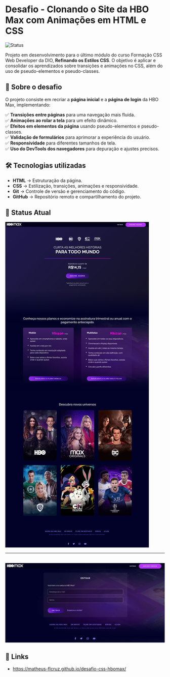 # Desafio - Clonando o Site da HBO Max com Animações em HTML e CSS

![Status](https://img.shields.io/badge/STATUS-FINALIZADO-brightgreen?style=flat&labelColor=555555&color=2ecc71)

Projeto em desenvolvimento para o último módulo do curso Formação CSS Web Developer da DIO, **Refinando os Estilos CSS**. O objetivo é aplicar e consolidar os aprendizados sobre transições e animações no CSS, além do uso de pseudo-elementos e pseudo-classes.

## 📌 Sobre o desafio

O projeto consiste em recriar a **página inicial** e a **página de login** da HBO Max, implementando:  

✅ **Transições entre páginas** para uma navegação mais fluida.  
✅ **Animações ao rolar a tela** para um efeito dinâmico.  
✅ **Efeitos em elementos da página** usando pseudo-elementos e pseudo-classes.  
✅ **Validação de formulários** para aprimorar a experiência do usuário.  
✅ **Responsividade** para diferentes tamanhos de tela.  
✅ **Uso do DevTools dos navegadores** para depuração e ajustes precisos. 

## 🛠 Tecnologias utilizadas

- **HTML** → Estruturação da página.  
- **CSS** → Estilização, transições, animações e responsividade.  
- **Git** → Controle de versão e gerenciamento do código.  
- **GitHub** → Repositório remoto e compartilhamento do projeto. 

## 📸 Status Atual

<img src="assets/imgs/inicial.jpeg" alt="Print da Página Inicial do projeto."><br><hr><br>
<img src="assets/imgs/login.jpeg" alt="Print da Página de Login do projeto.">

## 🔗 Links

- https://matheus-flcruz.github.io/desafio-css-hbomax/